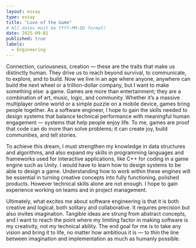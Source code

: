 ```yaml
---
layout: essay
type: essay
title: "Love of the Game"
# All dates must be YYYY-MM-DD format!
date: 2025-09-01
published: true
labels:
  - Engineering
---
```


Connection, curiousness, creation — these are the traits that make us distinctly human. They drive us to reach beyond survival, to communicate, to explore, and to build. Now we live in an age where anyone, anywhere can build the next wheel or a trillion-dollar company, but I want to make something else: a game. Games are more than entertainment; they are a combination of art, music, logic, and community. Whether it’s a massive multiplayer online world or a simple puzzle on a mobile device, games bring people together. As a software engineer, I hope to gain the skills needed to design systems that balance technical performance with meaningful human engagement — systems that help people enjoy life. To me, games are proof that code can do more than solve problems; it can create joy, build communities, and tell stories.

To achieve this dream, I must strengthen my knowledge in data structures and algorithms, and also expand my skills in programming languages and frameworks used for interactive applications, like C++ for coding in a game engine such as Unity. I would have to learn how to design systems to be able to design a game. Understanding how to work within these engines will be essential in turning creative concepts into fully functioning, polished products. However technical skills alone are not enough. I hope to gain experience working on teams and in project management.

Ultimately, what excites me about software engineering is that it is both creative and logical, both solitary and collaborative. It requires precision but also invites imagination. Tangible ideas are strung from abstract concepts, and I want to reach the point where my limiting factor in making software is my creativity, not my technical ability. The end goal for me is to take any vision and bring it to life, no matter how ambitious it is — to thin the line between imagination and implementation as much as humanly possible.
